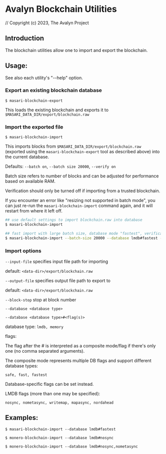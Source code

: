 # Avalyn Blockchain Utilities

// Copyright (c) 2023, The Avalyn Project

## Introduction

The blockchain utilities allow one to import and export the blockchain.

## Usage:

See also each utility's "--help" option.

### Export an existing blockchain database

`$ masari-blockchain-export`

This loads the existing blockchain and exports it to `$MASARI_DATA_DIR/export/blockchain.raw`

### Import the exported file

`$ masari-blockchain-import`

This imports blocks from `$MASARI_DATA_DIR/export/blockchain.raw` (exported using the
`masari-blockchain-export` tool as described above) into the current database.

Defaults: `--batch on`, `--batch size 20000`, `--verify on`

Batch size refers to number of blocks and can be adjusted for performance based on available RAM.

Verification should only be turned off if importing from a trusted blockchain.

If you encounter an error like "resizing not supported in batch mode", you can just re-run
the `masari-blockchain-import` command again, and it will restart from where it left off.

```bash
## use default settings to import blockchain.raw into database
$ masari-blockchain-import

## fast import with large batch size, database mode "fastest", verification off
$ masari-blockchain-import --batch-size 20000 --database lmdb#fastest --verify off

```

### Import options

`--input-file`
specifies input file path for importing

default: `<data-dir>/export/blockchain.raw`

`--output-file`
specifies output file path to export to

default: `<data-dir>/export/blockchain.raw`

`--block-stop`
stop at block number

`--database <database type>`

`--database <database type>#<flag(s)>`

database type: `lmdb, memory`

flags:

The flag after the # is interpreted as a composite mode/flag if there's only
one (no comma separated arguments).

The composite mode represents multiple DB flags and support different database types:

`safe, fast, fastest`

Database-specific flags can be set instead.

LMDB flags (more than one may be specified):

`nosync, nometasync, writemap, mapasync, nordahead`

## Examples:

```
$ masari-blockchain-import --database lmdb#fastest

$ monero-blockchain-import --database lmdb#nosync

$ monero-blockchain-import --database lmdb#nosync,nometasync
```
